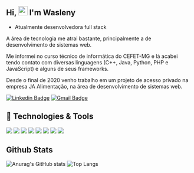 ## Hi, <img src="https://media.giphy.com/media/hvRJCLFzcasrR4ia7z/giphy.gif" width="25px"> I'm Wasleny

- Atualmente desenvolvedora full stack

A área de tecnologia me atrai bastante, principalmente a de desenvolvimento de sistemas web.

Me informei no curso técnico de informática do CEFET-MG e lá acabei tendo contato com diversas linguagens (C++, Java, Python, PHP e JavaScript) e alguns de seus frameworks.

Desde o final de 2020 venho trabalho em um projeto de acesso privado na empresa JA Alimentação, na área de desenvolvimento de sistemas web.

[![Linkedin Badge](https://img.shields.io/badge/LinkedIn-0077B5?style=for-the-badge&logo=Linkedin&logoColor=white&link=https://www.linkedin.com/in/wasleny-maria-pimenta-0b727a22a/)](https://www.linkedin.com/in/wasleny-maria-pimenta-0b727a22a/)
[![Gmail Badge](https://img.shields.io/badge/waslenymp@gmail.com-D14836?style=for-the-badge&logo=Gmail&logoColor=white&link=mailto:waslenymp@gmail.com)](mailto:waslenymp@gmail.com)

## :rocket: Technologies & Tools
<img src="https://img.shields.io/badge/Laravel-FF2D20?style=for-the-badge&logo=laravel&logoColor=white" /> <img src="https://img.shields.io/badge/React-20232A?style=for-the-badge&logo=react&logoColor=61DAFB" /> <img src="https://img.shields.io/badge/CSS3-1572B6?style=for-the-badge&logo=css3&logoColor=white" /> <img src="https://img.shields.io/badge/HTML5-E34F26?style=for-the-badge&logo=html5&logoColor=white" /> <img src="https://img.shields.io/badge/JavaScript-323330?style=for-the-badge&logo=javascript&logoColor=F7DF1E" /> <img src="https://img.shields.io/badge/PHP-777BB4?style=for-the-badge&logo=php&logoColor=white" /> <img src="https://img.shields.io/badge/MySQL-005C84?style=for-the-badge&logo=mysql&logoColor=white" /> <img src="https://img.shields.io/badge/Bootstrap-563D7C?style=for-the-badge&logo=bootstrap&logoColor=white" />


## Github Stats
![Anurag's GitHub stats](https://github-readme-stats.vercel.app/api?username=Wasleny&show_icons=true&theme=radical&count_private=true)
![Top Langs](https://github-readme-stats.vercel.app/api/top-langs/?username=Wasleny&layout=compact&theme=radical)
